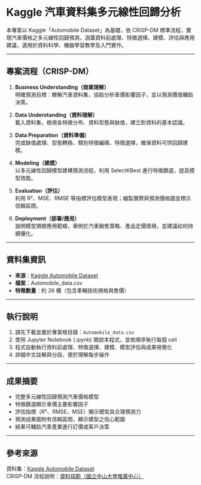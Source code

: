 # Kaggle 汽車資料集多元線性回歸分析

本專案以 Kaggle「Automobile Dataset」為基礎，依 CRISP-DM 標準流程，實現汽車價格之多元線性回歸預測，涵蓋資料前處理、特徵選擇、建模、評估與應用建議，適用於資料科學、機器學習教學及入門實作。

---

## 專案流程（CRISP-DM）

1. **Business Understanding（商業理解）**  
   明確預測目標：瞭解汽車資料集，協助分析車價影響因子，並以預測價值輔助決策。

2. **Data Understanding（資料理解）**  
   載入資料集，檢視各特徵分布、資料型態與缺值，建立對資料的基本認識。

3. **Data Preparation（資料準備）**  
   完成缺值處理、型態轉換、類別特徵編碼、特徵選擇，確保資料可供回歸建模。

4. **Modeling（建模）**  
   以多元線性回歸模型建構預測流程，利用 SelectKBest 進行特徵篩選，提高模型效能。

5. **Evaluation（評估）**  
   利用 R²、MSE、RMSE 等指標評估模型表現；繪製實際與預測價格圖並標示信賴區間。

6. **Deployment（部署/應用）**  
   說明模型預期應用範疇，舉例於汽車銷售策略、產品定價情境，並建議如何持續優化。

---

## 資料集資訊

- **來源**：[Kaggle Automobile Dataset](https://www.kaggle.com/datasets/toramky/automobile-dataset)
- **檔案**：Automobile_data.csv
- **特徵數量**：約 26 欄（包含車輛技術規格與售價）

---

## 執行說明

1. 請先下載並置於專案根目錄：`Automobile_data.csv`
2. 使用 Jupyter Notebook (.ipynb) 開啟本程式，並依順序執行每個 cell
3. 程式自動執行資料前處理、特徵選擇、建模、模型評估與成果視覺化
4. 詳細中文註解與分段，便於理解每步操作

---

## 成果摘要

- 完整多元線性回歸預測汽車價格模型
- 特徵篩選顯示車價主要影響因子
- 評估指標（R²、RMSE、MSE）顯示模型具合理預測力
- 預測成果圖附有信賴區間，顯示模型之信心範圍
- 結果可輔助汽車產業進行訂價或客戶決策

---

## 參考來源

資料集：[Kaggle Automobile Dataset](https://www.kaggle.com/datasets/toramky/automobile-dataset)  
CRISP-DM 流程說明：[資料探勘（國立中山大學推廣中心）](https://lis.nsysu.edu.tw/static/file/1/1001/attach/1/pta_87883_5685077_33615.pdf)
